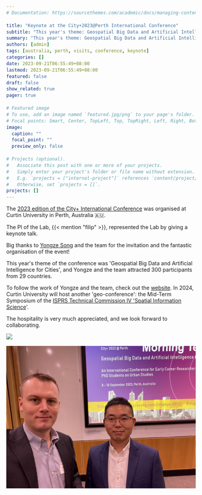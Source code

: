 ```yaml
---
# Documentation: https://sourcethemes.com/academic/docs/managing-content/

title: "Keynote at the City+2023@Perth International Conference"
subtitle: "This year's theme: Geospatial Big Data and Artificial Intelligence for Cities."
summary: "This year's theme: Geospatial Big Data and Artificial Intelligence for Cities."
authors: [admin]
tags: [australia, perth, visits, conference, keynote]
categories: []
date: 2023-09-21T06:55:49+08:00
lastmod: 2023-09-21T06:55:49+08:00
featured: false
draft: false
show_related: true
pager: true

# Featured image
# To use, add an image named `featured.jpg/png` to your page's folder.
# Focal points: Smart, Center, TopLeft, Top, TopRight, Left, Right, BottomLeft, Bottom, BottomRight.
image:
  caption: ""
  focal_point: ""
  preview_only: false

# Projects (optional).
#   Associate this post with one or more of your projects.
#   Simply enter your project's folder or file name without extension.
#   E.g. `projects = ["internal-project"]` references `content/project/deep-learning/index.md`.
#   Otherwise, set `projects = []`.
projects: []
---
```


The [2023 edition of the City+ International Conference](https://yongzesong.com/cityplus-2023/) was organised at Curtin University in Perth, Australia 🇦🇺.

The PI of the Lab, {{< mention "filip" >}}, represented the Lab by giving a keynote talk.

Big thanks to [Yongze Song](https://yongzesong.com) and the team for the invitation and the fantastic organisation of the event!

This year's theme of the conference was 'Geospatial Big Data and Artificial Intelligence for Cities', and Yongze and the team attracted 300 participants from 29 countries. 

To follow the work of Yongze and the team, check out the [website](https://yongzesong.com).
In 2024, Curtin University will host another 'geo-conference': the Mid-Term Symposium of the [ISPRS Technical Commission IV 'Spatial Information Science](https://www2.isprs.org/commissions/comm4/activities/)'.

The hospitality is very much appreciated, and we look forward to collaborating.

![](1.jpg)

![](2.jpg)




